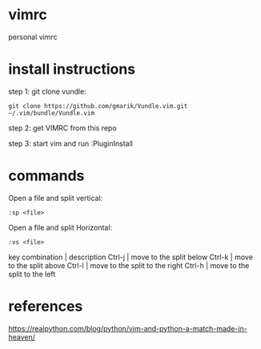 # vimrc
personal vimrc

# install instructions
step 1: git clone vundle:
```
git clone https://github.com/gmarik/Vundle.vim.git ~/.vim/bundle/Vundle.vim
```

step 2: get VIMRC from this repo

step 3: start vim and run :PluginInstall

# commands
Open a file and split vertical:
```
:sp <file>
```

Open a file and split Horizontal:
```
:vs <file>
```

key combination | description
Ctrl-j | move to the split below
Ctrl-k | move to the split above
Ctrl-l | move to the split to the right
Ctrl-h | move to the split to the left

# references
https://realpython.com/blog/python/vim-and-python-a-match-made-in-heaven/

